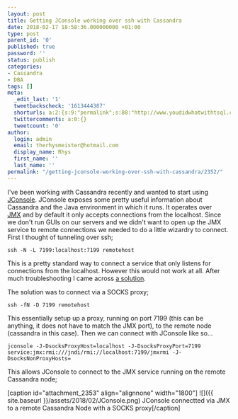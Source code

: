 ```yaml
---
layout: post
title: Getting JConsole working over ssh with Cassandra
date: 2018-02-17 18:58:36.000000000 +01:00
type: post
parent_id: '0'
published: true
password: ''
status: publish
categories:
- Cassandra
- DBA
tags: []
meta:
  _edit_last: '1'
  tweetbackscheck: '1613444387'
  shorturls: a:2:{s:9:"permalink";s:88:"http://www.youdidwhatwithtsql.com/getting-jconsole-working-over-ssh-with-cassandra/2352/";s:7:"tinyurl";s:27:"http://tinyurl.com/ycdc5265";}
  twittercomments: a:0:{}
  tweetcount: '0'
author:
  login: admin
  email: therhysmeister@hotmail.com
  display_name: Rhys
  first_name: ''
  last_name: ''
permalink: "/getting-jconsole-working-over-ssh-with-cassandra/2352/"
---
```

I've been working with Cassandra recently and wanted to start using [JConsole](https://docs.oracle.com/javase/8/docs/technotes/guides/management/jconsole.html). JConsole exposes some pretty useful information about Cassandra and the Java environment in which it runs. It operates over [JMX](http://www.oracle.com/technetwork/articles/java/javamanagement-140525.html)&nbsp;and by default it only accepts connections from the localhost. Since we don't run GUIs on our servers and we didn't want to open up the JMX service to remote connections we needed to do a little wizardry to connect. First I thought of tunneling over ssh;

```
ssh -N -L 7199:localhost:7199 remotehost
```

This is a pretty standard way to connect a service that only listens for connections from the localhost. However this would not work at all. After much troubleshooting I came across [a solution](https://stackoverflow.com/questions/15093376/jconsole-over-ssh-local-port-forwarding).

The solution was to connect via a SOCKS proxy;

```
ssh -fN -D 7199 remotehost
```

This essentially setup up a proxy, running on port 7199 (this can be anything, it does not have to match the JMX port), to the remote node (cassandra in this case). Then we can connect with JConsole like so...

```
jconsole -J-DsocksProxyHost=localhost -J-DsocksProxyPort=7199 service:jmx:rmi:///jndi/rmi://localhost:7199/jmxrmi -J-DsocksNonProxyHosts=
```

This allows JConsole to connect to the JMX service running on the remote Cassandra node;

[caption id="attachment\_2353" align="alignnone" width="1800"] ![]({{ site.baseurl }}/assets/2018/02/JConsole.png) JConsole connectted via JMX to a remote Cassandra Node with a SOCKS proxy[/caption]

